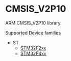 CMSIS_V2P10
===========

ARM CMSIS_V2P10 library.

Supported Device families

+   ST
     -    [STM32F2xx](http://www.st.com/internet/mcu/subclass/1520.jsp)
     -    [STM32F4xx](http://www.st.com/internet/mcu/subclass/1521.jsp)
